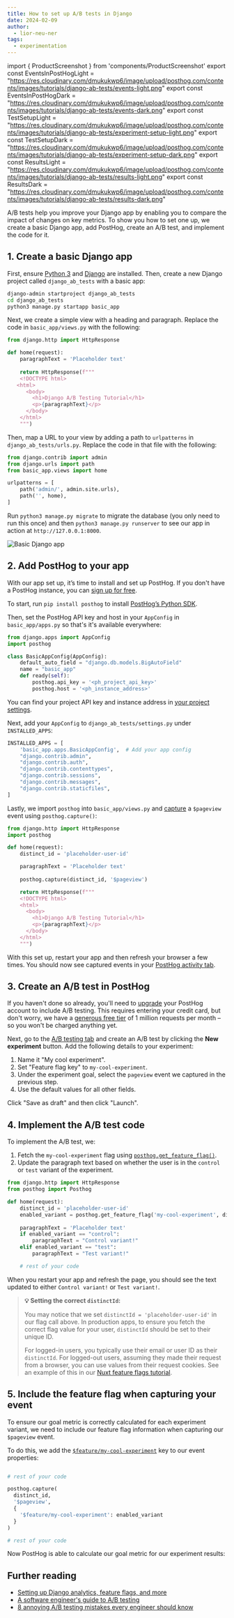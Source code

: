 ```yaml
---
title: How to set up A/B tests in Django
date: 2024-02-09
author:
  - lior-neu-ner
tags:
  - experimentation
---
```


import { ProductScreenshot } from 'components/ProductScreenshot'
export const EventsInPostHogLight = "https://res.cloudinary.com/dmukukwp6/image/upload/posthog.com/contents/images/tutorials/django-ab-tests/events-light.png"
export const EventsInPostHogDark = "https://res.cloudinary.com/dmukukwp6/image/upload/posthog.com/contents/images/tutorials/django-ab-tests/events-dark.png"
export const TestSetupLight = "https://res.cloudinary.com/dmukukwp6/image/upload/posthog.com/contents/images/tutorials/django-ab-tests/experiment-setup-light.png"
export const TestSetupDark = "https://res.cloudinary.com/dmukukwp6/image/upload/posthog.com/contents/images/tutorials/django-ab-tests/experiment-setup-dark.png"
export const ResultsLight = "https://res.cloudinary.com/dmukukwp6/image/upload/posthog.com/contents/images/tutorials/django-ab-tests/results-light.png"
export const ResultsDark = "https://res.cloudinary.com/dmukukwp6/image/upload/posthog.com/contents/images/tutorials/django-ab-tests/results-dark.png"

A/B tests help you improve your Django app by enabling you to compare the impact of changes on key metrics. To show you how to set one up, we create a basic Django app, add PostHog, create an A/B test, and implement the code for it.

## 1. Create a basic Django app

First, ensure [Python 3](https://www.python.org/) and [Django](https://docs.djangoproject.com/en/5.0/topics/install/) are installed. Then, create a new Django project called `django_ab_tests` with a basic app:

```bash
django-admin startproject django_ab_tests
cd django_ab_tests
python3 manage.py startapp basic_app
```

Next, we create a simple view with a heading and paragraph. Replace the code in `basic_app/views.py` with the following:

```python file=basic_app/views.py
from django.http import HttpResponse

def home(request):
    paragraphText = 'Placeholder text'
    
    return HttpResponse(f"""
    <!DOCTYPE html>
   <html>
      <body>
        <h1>Django A/B Testing Tutorial</h1>
        <p>{paragraphText}</p>
      </body>
    </html>
    """)
```

Then, map a URL to your view by adding a path to `urlpatterns` in `django_ab_tests/urls.py`. Replace the code in that file with the following:

```python file=django_ab_tests/urls.py
from django.contrib import admin
from django.urls import path
from basic_app.views import home

urlpatterns = [
    path('admin/', admin.site.urls),
    path('', home),
]
```

Run `python3 manage.py migrate` to migrate the database (you only need to run this once) and then `python3 manage.py runserver` to see our app in action at `http://127.0.0.1:8000`.

![Basic Django app](https://res.cloudinary.com/dmukukwp6/image/upload/v1710055416/posthog.com/contents/images/tutorials/django-ab-tests/basic-app.png)

## 2. Add PostHog to your app

With our app set up, it’s time to install and set up PostHog. If you don't have a PostHog instance, you can [sign up for free](https://us.posthog.com/signup).

To start, run `pip install posthog` to install [PostHog’s Python SDK](/docs/libraries/python).

Then, set the PostHog API key and host in your `AppConfig` in `basic_app/apps.py` so that's it's available everywhere:

```python file=basic_app/apps.py
from django.apps import AppConfig
import posthog

class BasicAppConfig(AppConfig):
    default_auto_field = "django.db.models.BigAutoField"
    name = "basic_app"
    def ready(self):
        posthog.api_key = '<ph_project_api_key>'
        posthog.host = '<ph_instance_address>'
```

You can find your project API key and instance address in [your project settings](https://us.posthog.com/project/settings). 

Next, add your `AppConfig` to `django_ab_tests/settings.py` under `INSTALLED_APPS`:

```python file=django_ab_tests/settings.py
INSTALLED_APPS = [
    'basic_app.apps.BasicAppConfig',  # Add your app config
    "django.contrib.admin",
    "django.contrib.auth",
    "django.contrib.contenttypes",
    "django.contrib.sessions",
    "django.contrib.messages",
    "django.contrib.staticfiles",
]
```

Lastly, we import `posthog` into `basic_app/views.py` and [capture](/docs/product-analytics/capture-events) a `$pageview` event using `posthog.capture()`:

```python file=views.py
from django.http import HttpResponse
import posthog

def home(request):
    distinct_id = 'placeholder-user-id' 

    paragraphText = 'Placeholder text'
    
    posthog.capture(distinct_id, '$pageview')

    return HttpResponse(f"""
    <!DOCTYPE html>
    <html>
      <body>
        <h1>Django A/B Testing Tutorial</h1>
        <p>{paragraphText}</p>
      </body>
    </html>
    """)
```

With this set up, restart your app and then refresh your browser a few times. You should now see captured events in your [PostHog activity tab](https://us.posthog.com/events).

<ProductScreenshot
  imageLight={EventsInPostHogLight} 
  imageDark={EventsInPostHogDark} 
  alt="Events captured in PostHog" 
  classes="rounded"
/>

## 3. Create an A/B test in PostHog

If you haven't done so already, you'll need to [upgrade](https://us.posthog.com/organization/billing) your PostHog account to include A/B testing. This requires entering your credit card, but don't worry, we have a [generous free tier](/pricing) of 1 million requests per month – so you won't be charged anything yet.

Next, go to the [A/B testing tab](https://us.posthog.com/experiments) and create an A/B test by clicking the **New experiment** button. Add the following details to your experiment:

1. Name it "My cool experiment".
2. Set "Feature flag key" to `my-cool-experiment`.
3. Under the experiment goal, select the `pageview` event we captured in the previous step.
4. Use the default values for all other fields.

Click "Save as draft" and then click "Launch".

<ProductScreenshot
  imageLight={TestSetupLight} 
  imageDark={TestSetupDark} 
  alt="Experiment setup in PostHog" 
  classes="rounded"
/>

## 4. Implement the A/B test code

To implement the A/B test, we: 

1. Fetch the `my-cool-experiment` flag using [`posthog.get_feature_flag()`](/docs/libraries/python#feature-flags). 
2. Update the paragraph text based on whether the user is in the `control` or `test` variant of the experiment.

```python file=views.py
from django.http import HttpResponse
from posthog import Posthog

def home(request):
    distinct_id = 'placeholder-user-id' 
    enabled_variant = posthog.get_feature_flag('my-cool-experiment', distinct_id)
    
    paragraphText = 'Placeholder text'
    if enabled_variant == "control":
        paragraphText = "Control variant!"
    elif enabled_variant == "test":
        paragraphText = "Test variant!"

    # rest of your code
```

When you restart your app and refresh the page, you should see the text updated to either `Control variant!` or `Test variant!`. 

> **💡 Setting the correct `distinctId`:**
> 
> You may notice that we set `distinctId = 'placeholder-user-id'` in our flag call above. In production apps, to ensure you fetch the correct flag value for your user, `distinctId` should be set to their unique ID. 
> 
> For logged-in users, you typically use their email or user ID as their `distinctId`. For logged-out users, assuming they made their request from a browser, you can use values from their request cookies. See an example of this in our [Nuxt feature flags tutorial](/tutorials/nuxt-feature-flags#setting-the-correct-distinctid).

## 5. Include the feature flag when capturing your event

To ensure our goal metric is correctly calculated for each experiment variant, we need to include our feature flag information when capturing our `$pageview` event.

To do this, we add the [`$feature/my-cool-experiment`](/docs/libraries/python#step-2-include-feature-flag-information-when-capturing-events) key to our event properties:

```python file=views.py

# rest of your code

posthog.capture(
  distinct_id, 
  '$pageview',
  {
    '$feature/my-cool-experiment': enabled_variant
  }
)

# rest of your code
```

Now PostHog is able to calculate our goal metric for our experiment results:

<ProductScreenshot
  imageLight={ResultsLight} 
  imageDark={ResultsDark} 
  alt="Experiment results in PostHog" 
  classes="rounded"
/>

## Further reading

- [Setting up Django analytics, feature flags, and more](/tutorials/django-analytics)
- [A software engineer's guide to A/B testing](/product-engineers/ab-testing-guide-for-engineers)
- [8 annoying A/B testing mistakes every engineer should know](/blog/ab-testing-mistakes)
